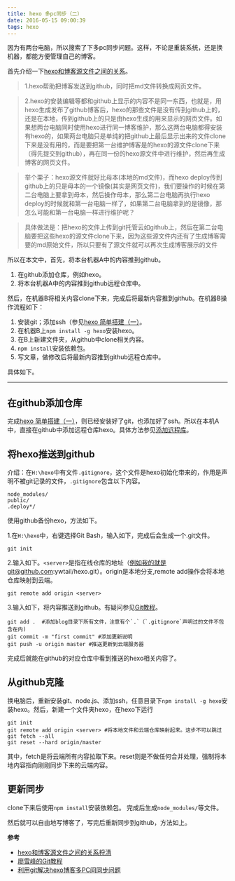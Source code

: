 ```yaml
---
title: hexo 多pc同步（二）
date: 2016-05-15 09:00:39
tags: hexo
---
```

因为有两台电脑，所以搜索了下多pc同步问题。这样，不论是重装系统，还是换机器，都能方便管理自己的博客。

<!--more-->

首先介绍一下[hexo和博客源文件之间的关系](http://ywtail.github.io/2016/05/14/hexo-1/ "")。
> 1.hexo帮助把博客发送到github，同时把md文件转换成网页文件。

> 2.hexo的安装编辑等都和github上显示的内容不是同一东西，也就是，用hexo生成发布了github博客后，hexo的那些文件是没有传到github上的，还是在本地，传到github上的只是由hexo生成的用来显示的网页文件。如果想两台电脑同时使用hexo进行同一博客维护，那么这两台电脑都得安装有hexo的，如果两台电脑只是单纯的把github上最后显示出来的文件clone下来是没有用的，而是要把第一台维护博客是的hexo的源文件clone下来（得先提交到github），再在同一份的hexo源文件中进行维护，然后再生成博客的网页文件。

> 举个栗子：hexo源文件就好比母本(本地的md文件)，而hexo deploy传到github上的只是母本的一个镜像(其实是网页文件)，我们要操作的时候在第二台电脑上要拿到母本，然后操作母本，那么第二台电脑再执行hexo deploy的时候就和第一台电脑一样了，如果第二台电脑拿到的是镜像，那怎么可能和第一台电脑一样进行维护呢？

> 具体做法是：把hexo的文件上传到git托管云如github上，然后在第二台电脑要把这些hexo的源文件clone下来，因为这些源文件内还有了生成博客需要的md原始文件，所以只要有了源文件就可以再次生成博客展示的文件


所以在本文中，首先，将本台机器A中的内容推到github。

1. 在github添加仓库，例如hexo。
2. 将本台机器A中的内容推到github远程仓库中。

然后，在机器B将相关内容clone下来，完成后将最新内容推到github。在机器B操作流程如下：

1. 安装git；添加ssh（参见[hexo 简单搭建（一）](http://ywtail.github.io/2016/05/14/hexo-1/ "")。
2. 在机器B上`npm install -g hexo`安装hexo。
3. 在B上新建文件夹，从github中clone相关内容。
4. `npm install`安装依赖包。
5. 写文章，做修改后将最新内容推到github远程仓库中。

具体如下。

---

## **在github添加仓库**

完成[hexo 简单搭建（一）](http://ywtail.github.io/2016/05/14/hexo-1/ "")，则已经安装好了git，也添加好了ssh。所以在本机A中，直接在github中添加远程仓库hexo。具体方法参见[添加远程库](http://www.liaoxuefeng.com/wiki/0013739516305929606dd18361248578c67b8067c8c017b000/0013752340242354807e192f02a44359908df8a5643103a000 "")。

## **将hexo推送到github**

介绍：在`H:\hexo`中有文件`.gitignore`，这个文件是hexo初始化带来的，作用是声明不被git记录的文件，`.gitignore`包含以下内容。
```
node_modules/
public/
.deploy*/
```

使用github备份hexo，方法如下。

1.在`H:\hexo`中，右键选择Git Bash，输入如下，完成后会生成一个.git文件。
```
git init
```

2.输入如下。`<server>`是指在线仓库的地址（例如我的就是git@github.com:ywtail/hexo.git）。origin是本地分支,remote add操作会将本地仓库映射到云端。
```
git remote add origin <server>
```

3.输入如下，将内容推送到github。有疑问参见[Git教程](http://www.liaoxuefeng.com/wiki/0013739516305929606dd18361248578c67b8067c8c017b000/0013743256916071d599b3aed534aaab22a0db6c4e07fd0000 "")。
```
git add .  #添加blog目录下所有文件，注意有个`.`（`.gitignore`声明过的文件不包含在内)
git commit -m "first commit" #添加更新说明
git push -u origin master #推送更新到云端服务器
```

完成后就能在github的对应仓库中看到推送的hexo相关内容了。

## **从github克隆**

换电脑后，重新安装git、node.js、添加ssh，任意目录下`npm install -g hexo`安装hexo。然后，新建一个文件夹hexo，在hexo下运行
```
git init
git remote add origin <server> #将本地文件和云端仓库映射起来。这步不可以跳过
git fetch --all
git reset --hard origin/master
```
其中，fetch是将云端所有内容拉取下来。reset则是不做任何合并处理，强制将本地内容指向刚刚同步下来的云端内容。

## **更新同步**

clone下来后使用`npm install`安装依赖包。
完成后生成`node_modules/`等文件。

然后就可以自由地写博客了，写完后重新同步到github，方法如上。

**参考**

- [hexo和博客源文件之间的关系捋清](http://ywtail.github.io/2016/05/14/hexo-1/ "")
- [廖雪峰的Git教程](http://www.liaoxuefeng.com/wiki/0013739516305929606dd18361248578c67b8067c8c017b000 "")
- [利用git解决hexo博客多PC间同步问题](http://chitanda.me/2015/06/18/hexo-sync-in-multiple-pc/ "")
